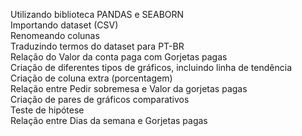 Utilizando biblioteca PANDAS e SEABORN</br>
Importando dataset (CSV)</br>
Renomeando colunas</br>
Traduzindo termos do dataset para PT-BR</br>
Relação do Valor da conta paga com Gorjetas pagas</br>
Criação de diferentes tipos de gráficos, incluindo linha de tendência</br>
Criação de coluna extra (porcentagem)</br>
Relação entre Pedir sobremesa e Valor da gorjetas pagas</br>
Criação de pares de gráficos comparativos</br>
Teste de hipótese</br>
Relação entre Dias da semana e Gorjetas pagas</br>

